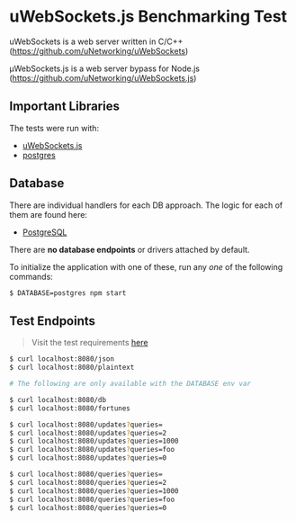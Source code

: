 # uWebSockets.js Benchmarking Test

uWebSockets is a web server written in C/C++ (https://github.com/uNetworking/uWebSockets)

µWebSockets.js is a web server bypass for Node.js (https://github.com/uNetworking/uWebSockets.js)

## Important Libraries

The tests were run with:

- [uWebSockets.js](https://github.com/uNetworking/uWebSockets.js/)
- [postgres](https://github.com/porsager/postgres/)

## Database

There are individual handlers for each DB approach. The logic for each of them are found here:

- [PostgreSQL](src/database/postgres.js)

There are **no database endpoints** or drivers attached by default.

To initialize the application with one of these, run any _one_ of the following commands:

```sh
$ DATABASE=postgres npm start
```

## Test Endpoints

> Visit the test requirements [here](https://github.com/TechEmpower/FrameworkBenchmarks/wiki/Project-Information-Framework-Tests-Overview)

```sh
$ curl localhost:8080/json
$ curl localhost:8080/plaintext

# The following are only available with the DATABASE env var

$ curl localhost:8080/db
$ curl localhost:8080/fortunes

$ curl localhost:8080/updates?queries=
$ curl localhost:8080/updates?queries=2
$ curl localhost:8080/updates?queries=1000
$ curl localhost:8080/updates?queries=foo
$ curl localhost:8080/updates?queries=0

$ curl localhost:8080/queries?queries=
$ curl localhost:8080/queries?queries=2
$ curl localhost:8080/queries?queries=1000
$ curl localhost:8080/queries?queries=foo
$ curl localhost:8080/queries?queries=0
```
